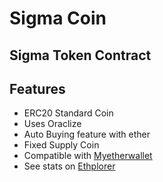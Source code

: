 # Sigma Coin

## Sigma Token Contract

## Features

* ERC20 Standard Coin
* Uses Oraclize
* Auto Buying feature with ether
* Fixed Supply Coin
* Compatible with [Myetherwallet](https://www.myetherwallet.com/)
* See stats on [Ethplorer](https://ethplorer.io/address/0x03af37073258b08ffff303e9e07e8a0b7bfc4fd9)